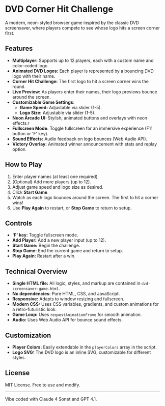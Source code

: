 # DVD Corner Hit Challenge

A modern, neon-styled browser game inspired by the classic DVD screensaver, where players compete to see whose logo hits a screen corner first.

## Features
- **Multiplayer:** Supports up to 12 players, each with a custom name and color-coded logo.
- **Animated DVD Logos:** Each player is represented by a bouncing DVD logo with their name.
- **Corner Hit Challenge:** The first logo to hit a screen corner wins the round.
- **Live Preview:** As players enter their names, their logo previews bounce around the screen.
- **Customizable Game Settings:**
  - **Game Speed:** Adjustable via slider (1-5).
  - **Logo Size:** Adjustable via slider (1-5).
- **Neon Arcade UI:** Stylish, animated buttons and overlays with neon effects.r
- **Fullscreen Mode:** Toggle fullscreen for an immersive experience (F11 button or 'F' key).
- **Sound Effects:** Audio feedback on logo bounces (Web Audio API).
- **Victory Overlay:** Animated winner announcement with stats and replay option.

## How to Play
1. Enter player names (at least one required).
2. (Optional) Add more players (up to 12).
3. Adjust game speed and logo size as desired.
4. Click **Start Game**.
5. Watch as each logo bounces around the screen. The first to hit a corner wins!
6. Use **Play Again** to restart, or **Stop Game** to return to setup.

## Controls
- **'F' key:** Toggle fullscreen mode.
- **Add Player:** Add a new player input (up to 12).
- **Start Game:** Begin the challenge.
- **Stop Game:** End the current game and return to setup.
- **Play Again:** Restart after a win.

## Technical Overview
- **Single HTML file:** All logic, styles, and markup are contained in `dvd-screensaver-game.html`.
- **No dependencies:** Pure HTML, CSS, and JavaScript.
- **Responsive:** Adapts to window resizing and fullscreen.
- **Modern CSS:** Uses CSS variables, gradients, and custom animations for a retro-futuristic look.
- **Game Loop:** Uses `requestAnimationFrame` for smooth animation.
- **Audio:** Uses Web Audio API for bounce sound effects.

## Customization
- **Player Colors:** Easily extendable in the `playerColors` array in the script.
- **Logo SVG:** The DVD logo is an inline SVG, customizable for different styles.

## License
MIT License. Free to use and modify.

---

Vibe coded with Claude 4 Sonet and GPT 4.1.
